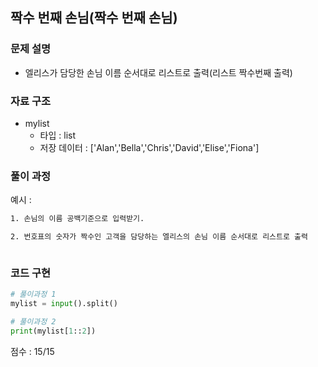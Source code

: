 ## 짝수 번째 손님(짝수 번째 손님)

### 문제 설명

- 엘리스가 담당한 손님 이름 순서대로 리스트로 출력(리스트 짝수번째 출력)<br>



### 자료 구조

- mylist<br>
    - 타입 : list
    - 저장 데이터 : ['Alan','Bella','Chris','David','Elise','Fiona']



### 풀이 과정
예시 :
```txt
1. 손님의 이름 공백기준으로 입력받기.

2. 번호표의 숫자가 짝수인 고객을 담당하는 엘리스의 손님 이름 순서대로 리스트로 출력



```

### 코드 구현
```python
# 풀이과정 1
mylist = input().split()

# 풀이과정 2
print(mylist[1::2])
```


점수 : 15/15 <br>
